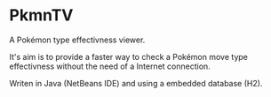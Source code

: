# PkmnTV
A Pokémon type effectivness viewer.

It's aim is to provide a faster way to check a Pokémon move type effectivness without the need of a Internet connection.

Writen in Java (NetBeans IDE) and using a embedded database (H2).
